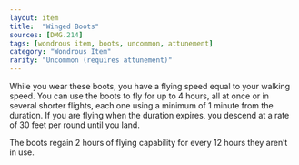```yaml
---
layout: item
title:  "Winged Boots"
sources: [DMG.214]
tags: [wondrous item, boots, uncommon, attunement]
category: "Wondrous Item"
rarity: "Uncommon (requires attunement)"
---
```


While you wear these boots, you have a flying speed equal to your walking speed. You can use the boots to fly for up to 4 hours, all at once or in several shorter flights, each one using a minimum of 1 minute from the duration. If you are flying when the duration expires, you descend at a rate of 30 feet per round until you land.

The boots regain 2 hours of flying capability for every 12 hours they aren’t in use.